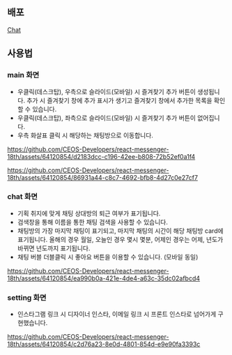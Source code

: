 ## 배포

[Chat](https://react-messenger-18th-gules.vercel.app/)

## 사용법

### main 화면 
* 우클릭(데스크탑), 우측으로 슬라이드(모바일) 시 즐겨찾기 추가 버튼이 생성됩니다. 추가 시 즐겨찾기 창에 추가 표시가 생기고 즐겨찾기 창에서 추가한 목록을 확인할 수 있습니다. 
* 우클릭(데스크탑), 좌측으로 슬라이드(모바일) 시 즐겨찾기 추가 버튼이 없어집니다.
* 우측 화살표 클릭 시 해당하는 채팅방으로 이동합니다.


https://github.com/CEOS-Developers/react-messenger-18th/assets/64120854/d2183dcc-c196-42ee-b808-72b52ef0a1f4


https://github.com/CEOS-Developers/react-messenger-18th/assets/64120854/86931a44-c8c7-4692-bfb8-4d27c0e27cf7



### chat 화면
* 기획 취지에 맞게 채팅 상대방의 퇴근 여부가 표기됩니다.
* 검색창을 통해 이름을 통한 채팅 검색을 사용할 수 있습니다.
* 채팅방의 가장 마지막 채팅이 표기되고, 마지막 채팅의 시간이 해당 채팅방 card에 표기됩니다. 올해의 경우 월일, 오늘인 경우 몇시 몇분, 어제인 경우는 어제, 년도가 바뀌면 년도까지 표기됩니다.
* 채팅 버블 더블클릭 시 좋아요 버튼을 이용할 수 있습니다. (모바일 동일)


https://github.com/CEOS-Developers/react-messenger-18th/assets/64120854/ea990b0a-421e-4de4-a63c-35dc02afbcd4


### setting 화면
* 인스타그램 링크 시 디자이너 인스타, 이메일 링크 시 프론트 인스타로 넘어가게 구현했습니다.

https://github.com/CEOS-Developers/react-messenger-18th/assets/64120854/c2d76a23-8e0d-4801-854d-e9e90fa3393c

